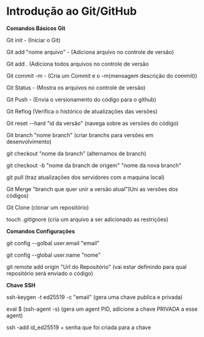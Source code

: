 # Introdução ao Git/GitHub

**Comandos Básicos Git**

Git init - (Iniciar o Git)

Git add "nome arquivo" - (Adiciona arquivo no controle de versão)

Git add . (Adiciona todos arquivos no controle de versão 

Git commit -m - (Cria um Commit e o -m(mensagem descrição do commit)) 

Git Status - (Mostra os arquivos no controle de versão)

Git Push - (Envia o versionamento do código para o github)

Git Reflog (Verifica o histórico de atualizações das versões)

Git reset --hard "id da versão" (navega sobre as versões do código)

Git branch "nome branch" (criar branchs para versões em desenvolvimento)

git checkout "nome da branch" (alternamos de branch)

git checkout -b "nome da branch de origem" "nome da nova branch"

git pull (traz atualizações dos servidores com a maquina local)

Git Merge "branch que quer unir a versão atual"(Uni as versões dos códigos)

Git Clone (clonar um repositório)

touch .gitIgnore (cria um arquivo a ser adicionado as restrições)



**Comandos Configurações**

git config --golbal user.email "email"

git config --global user.name "nome" 

git remote add origin "Url do Repositório" (vai estar definindo para qual repositório será enviado o código)

**Chave SSH**

ssh-keygen -t ed25519 -c "email" (gera uma chave publica e privada)

eval $ (ssh-agent -s) (gera um agent PID, adicione a chave PRIVADA a esse agent)

ssh -add id_ed25519 + senha que foi criada para a chave







